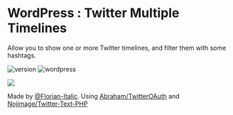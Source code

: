 # WordPress : Twitter Multiple Timelines
Allow you to show one or more Twitter timelines, and filter them with some hashtags.

![version](https://img.shields.io/badge/version-1.0-orange.svg?style=flat-square)
![wordpress](https://img.shields.io/badge/wordpress-4.5-brightgreen.svg?style=flat-square)

![](https://files.not.live/Widgets__Gnration_Nutrition__WordPress_2016-04-15_16-15-00.jpg)

Made by [@Florian-Italic](https://github.com/Florian-Italic).
Using [Abraham/TwitterOAuth](https://github.com/abraham/twitteroauth) and [Nojimage/Twitter-Text-PHP](https://packagist.org/packages/nojimage/twitter-text-php)
